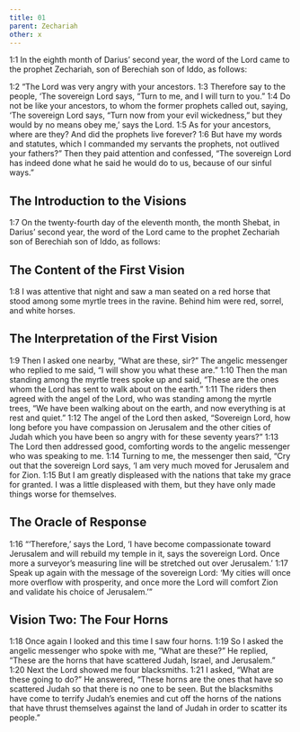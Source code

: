 ```yaml
---
title: 01
parent: Zechariah
other: x
---
```


<a name="1:1">1:1</a> In the eighth month of Darius’ second year, the word of the Lord came to the prophet Zechariah, son of Berechiah son of Iddo, as follows:

<a name="1:2">1:2</a> “The Lord was very angry with your ancestors. <a name="1:3">1:3</a> Therefore say to the people, ‘The sovereign Lord says, “Turn to me, and I will turn to you.” <a name="1:4">1:4</a> Do not be like your ancestors, to whom the former prophets called out, saying, ‘The sovereign Lord says, “Turn now from your evil wickedness,” but they would by no means obey me,’ says the Lord. <a name="1:5">1:5</a> As for your ancestors, where are they? And did the prophets live forever? <a name="1:6">1:6</a> But have my words and statutes, which I commanded my servants the prophets, not outlived your fathers?” Then they paid attention and confessed, “The sovereign Lord has indeed done what he said he would do to us, because of our sinful ways.”

## The Introduction to the Visions

<a name="1:7">1:7</a> On the twenty-fourth day of the eleventh month, the month Shebat, in Darius’ second year, the word of the Lord came to the prophet Zechariah son of Berechiah son of Iddo, as follows:

## The Content of the First Vision

<a name="1:8">1:8</a> I was attentive that night and saw a man seated on a red horse that stood among some myrtle trees in the ravine. Behind him were red, sorrel, and white horses.

## The Interpretation of the First Vision

<a name="1:9">1:9</a> Then I asked one nearby, “What are these, sir?” The angelic messenger who replied to me said, “I will show you what these are.” <a name="1:10">1:10</a> Then the man standing among the myrtle trees spoke up and said, “These are the ones whom the Lord has sent to walk about on the earth.” <a name="1:11">1:11</a> The riders then agreed with the angel of the Lord, who was standing among the myrtle trees, “We have been walking about on the earth, and now everything is at rest and quiet.” <a name="1:12">1:12</a> The angel of the Lord then asked, “Sovereign Lord, how long before you have compassion on Jerusalem and the other cities of Judah which you have been so angry with for these seventy years?” <a name="1:13">1:13</a> The Lord then addressed good, comforting words to the angelic messenger who was speaking to me. <a name="1:14">1:14</a> Turning to me, the messenger then said, “Cry out that the sovereign Lord says, ‘I am very much moved for Jerusalem and for Zion. <a name="1:15">1:15</a> But I am greatly displeased with the nations that take my grace for granted. I was a little displeased with them, but they have only made things worse for themselves.

## The Oracle of Response

<a name="1:16">1:16</a> “‘Therefore,’ says the Lord, ‘I have become compassionate toward Jerusalem and will rebuild my temple in it, says the sovereign Lord. Once more a surveyor’s measuring line will be stretched out over Jerusalem.’ <a name="1:17">1:17</a> Speak up again with the message of the sovereign Lord: ‘My cities will once more overflow with prosperity, and once more the Lord will comfort Zion and validate his choice of Jerusalem.’”

## Vision Two: The Four Horns

<a name="1:18">1:18</a> Once again I looked and this time I saw four horns. <a name="1:19">1:19</a> So I asked the angelic messenger who spoke with me, “What are these?” He replied, “These are the horns that have scattered Judah, Israel, and Jerusalem.” <a name="1:20">1:20</a> Next the Lord showed me four blacksmiths. <a name="1:21">1:21</a> I asked, “What are these going to do?” He answered, “These horns are the ones that have so scattered Judah so that there is no one to be seen. But the blacksmiths have come to terrify Judah’s enemies and cut off the horns of the nations that have thrust themselves against the land of Judah in order to scatter its people.”